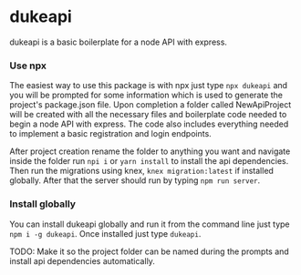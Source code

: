 # dukeapi

dukeapi is a basic boilerplate for a node API with express.

### Use npx
The easiest way to use this package is with npx just type `npx dukeapi` and you will be prompted for some information which is used to generate the project's package.json file. Upon completion a folder called NewApiProject will be created with all the necessary files and boilerplate code needed to begin a node API with express. The code also includes everything needed to implement a basic registration and login endpoints.

After project creation rename the folder to anything you want and navigate inside the folder run `npi i` or `yarn install` to install the api dependencies. Then run the migrations using knex, `knex migration:latest` if installed globally. After that the server should run by typing `npm run server`.

### Install globally 

You can install dukeapi globally and run it from the command line just type `npm i -g dukeapi`. Once installed just type `dukeapi`.


TODO: Make it so the project folder can be named during the prompts and install api dependencies automatically.


